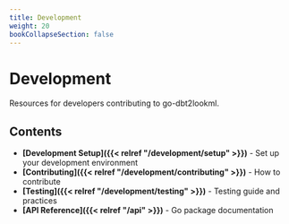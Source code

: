 ```yaml
---
title: Development
weight: 20
bookCollapseSection: false
---
```


# Development

Resources for developers contributing to go-dbt2lookml.

## Contents

- **[Development Setup]({{< relref "/development/setup" >}})** - Set up your development environment
- **[Contributing]({{< relref "/development/contributing" >}})** - How to contribute
- **[Testing]({{< relref "/development/testing" >}})** - Testing guide and practices
- **[API Reference]({{< relref "/api" >}})** - Go package documentation
